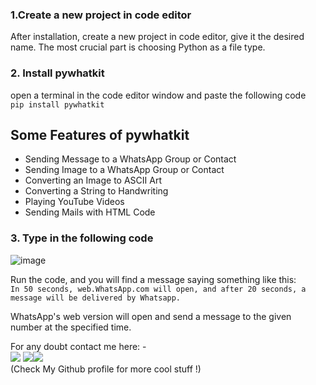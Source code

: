 ### 1.Create a new project in code editor

After installation, create a new project in code editor, give it the desired name. The most crucial part is choosing Python as a file type. <br>

### 2. Install pywhatkit

open a terminal in the code editor window and paste the following code <br>
  `pip install pywhatkit`
  
## Some Features of pywhatkit
* Sending Message to a WhatsApp Group or Contact
* Sending Image to a WhatsApp Group or Contact
* Converting an Image to ASCII Art
* Converting a String to Handwriting
* Playing YouTube Videos
* Sending Mails with HTML Code


### 3. Type in the following code 

![image](https://user-images.githubusercontent.com/61057666/147883823-389ceb2b-cd92-4af1-9358-057b82034123.png)


Run the code, and you will find a message saying something like this: <br>
`In 50 seconds, web.WhatsApp.com will open, and after 20 seconds, a message will be delivered by Whatsapp.`

WhatsApp's web version will open and send a message to the given number at the specified time.

For any doubt contact me  here: - <br>
[<img src="https://img.icons8.com/color/50/000000/instagram-new--v2.png"/>](https://www.instagram.com/lets__code/) [<img src="https://img.icons8.com/color/48/000000/github--v3.png"/>](https://github.com/avinash201199)[<img src="https://img.icons8.com/color/48/000000/linkedin.png"/>](https://www.linkedin.com/in/avinash-singh-071b79175/)
<br>(Check My Github profile for more cool stuff !)<br>
